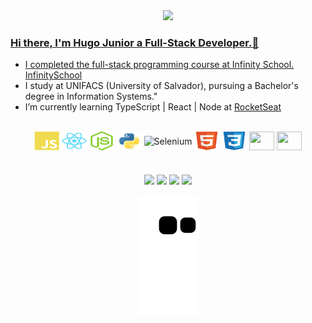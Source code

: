 <div align="center">
  <a href="https://github.com/hugoh1dev">
  <img height="160em" src="https://github-readme-stats.vercel.app/api/top-langs/?username=hugoh1dev&layout=compact&langs_count=7&theme=dark"/>
</div>

### Hi there, I'm Hugo Junior a Full-Stack Developer.👋  
- I completed the full-stack programming course at Infinity School. [InfinitySchool](https://infinityschool.com.br/cursos/full-stack/)
- I study at UNIFACS (University of Salvador), pursuing a Bachelor's degree in Information Systems."
- I’m currently learning TypeScript | React | Node at [RocketSeat](https://rocketseat.com.br)

  
<div align="center">
  <div style="display: inline_block"><br>    
    <img align="center" alt="Js" height="30" width="40" src="https://raw.githubusercontent.com/devicons/devicon/master/icons/javascript/javascript-plain.svg">
    <img align="center" alt="React" height="30" width="40" src="https://raw.githubusercontent.com/devicons/devicon/master/icons/react/react-original.svg">   
  <img align="center" alt="Node" height="30" width="40" src="https://raw.githubusercontent.com/devicons/devicon/master/icons/nodejs/nodejs-original.svg">
    <img align="center" alt="Python" height="30" width="40" src="https://raw.githubusercontent.com/devicons/devicon/master/icons/python/python-original.svg">
    <img align="center" alt="Selenium" height="30" width="40" src="https://cdn.jsdelivr.net/gh/devicons/devicon/icons/selenium/selenium-original.svg"> 
    <img align="center" alt="HTML" height="30" width="40" src="https://raw.githubusercontent.com/devicons/devicon/master/icons/html5/html5-original.svg">
    <img align="center" alt="CSS" height="30" width="40" src="https://raw.githubusercontent.com/devicons/devicon/master/icons/css3/css3-original.svg">
    <img align="center" alt"Git" height="30" width="40" src="https://cdn.jsdelivr.net/gh/devicons/devicon/icons/git/git-plain.svg">
    <img align="center" alt"GitHub" height="30" width="40" src="https://cdn.jsdelivr.net/gh/devicons/devicon/icons/github/github-original-wordmark.svg">
   <div style="display: inline_block"> 
  
#
 
  <div> 
  <a href="https://www.instagram.com/hugoh1_/" target="_blank"><img src="https://img.shields.io/badge/-Instagram-%23E4405F?style=for-the-badge&logo=instagram&logoColor=white" target="_blank"></a>
 <a href="#" target="_blank"><img src="https://img.shields.io/twitter/url?label=Portif%C3%B3lio&style=for-the-badge&url=https%3A%2F%2Fportifolio-beige-nu.vercel.app%2F" target="_blank"></a> 
  <a href = "mailto:hugoh1dev@gmail.com"><img src="https://img.shields.io/badge/-Gmail-%23333?style=for-the-badge&logo=gmail&logoColor=white" target="_blank"></a>
  <a targer="_blank"href="https://www.linkedin.com/in/hugo-junior-a5315a263" target="_blank"><img src="https://img.shields.io/badge/-LinkedIn-%230077B5?style=for-the-badge&logo=linkedin&logoColor=white" target="_blank"></a> 
 
    
  ![Snake animation](https://github.com/rafaballerini/rafaballerini/blob/output/github-contribution-grid-snake.svg)
 
</div>
